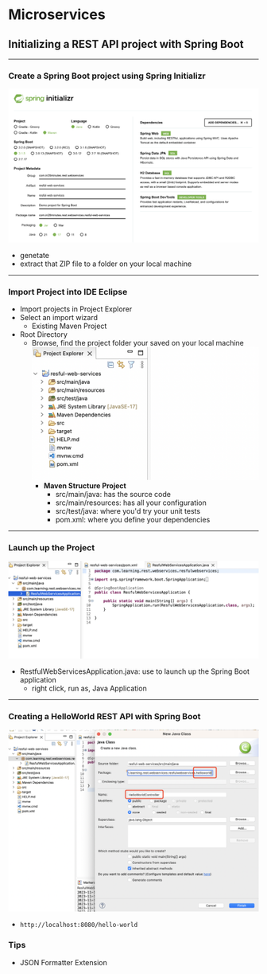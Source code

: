 # Microservices

## Initializing a REST API project with Spring Boot

---

### Create a Spring Boot project using Spring Initializr

![Spring Initializr](https://github.com/zhuoww/Microservices/blob/main/img/spring%20initializr.png?raw=true)

- genetate
- extract that ZIP file to a folder on your local machine

---

### Import Project into IDE Eclipse

- Import projects in Project Explorer
- Select an import wizard
  - Existing Maven Project
- Root Directory
  - Browse, find the project folder your saved on your local machine
    ![Original Files](https://github.com/zhuoww/Microservices/blob/main/img/original%20files.png?raw=true)
    - **Maven Structure Project**
      - src/main/java: has the source code
      - src/main/resources: has all your configuration
      - src/test/java: where you'd try your unit tests
      - pom.xml: where you define your dependencies

---

### Launch up the Project

![create project](https://github.com/zhuoww/Microservices/blob/main/img/Create%20Project.png?raw=true)

- RestfulWebServicesApplication.java: use to launch up the Spring Boot application
  - right click, run as, Java Application

---

### Creating a HelloWorld REST API with Spring Boot

![hello world controller](https://github.com/zhuoww/Microservices/blob/main/img/helloworldcontroller.png?raw=true)

- `http://localhost:8080/hello-world`

### Tips

- JSON Formatter Extension
